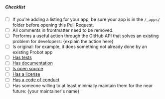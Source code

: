<!--
Thank you for your pull request. Please provide a description above and review
the requirements below.

Contributors guide: https://github.com/probot/probot.github.io/blob/master/CONTRIBUTING.md

App Review Process: https://github.com/probot/probot.github.io/blob/master/.github/app-review-process.md
-->

##### Checklist

<!-- Be sure to replace yourURLhere for relevant links. Additionally, update anything in {braces}. For completed items, change [ ] to [x]. -->

- [ ] If you're adding a listing for your app, be sure your app is in the `/_apps/` folder before opening this Pull Request.
- [ ] All comments in frontmatter need to be removed.
- [ ] Performs a useful action through the GitHub API that solves an existing problem for developers: {explain the action here}
- [ ] Is original: for example, it does something not already done by an existing Probot app
- [ ] [Has tests](yourURLhere)
- [ ] [Has documentation](yourURLhere)
- [ ] [Is open source](yourURLhere)
- [ ] [Has a license](yourURLhere)
- [ ] [Has a code of conduct](yourURLhere)
- [ ] Has someone willing to at least minimally maintain them for the near future: {your maintainer's name}
